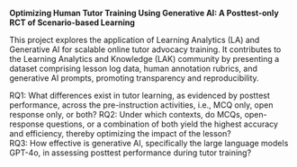 **Optimizing Human Tutor Training Using Generative AI: A Posttest-only RCT of Scenario-based Learning**

This project explores the application of Learning Analytics (LA) and Generative AI for scalable online tutor advocacy training. It contributes to the Learning Analytics and Knowledge (LAK) community by presenting a dataset comprising lesson log data, human annotation rubrics, and generative AI prompts, promoting transparency and reproducibility.

RQ1: What differences exist in tutor learning, as evidenced by posttest performance, across the pre-instruction activities, i.e., MCQ only, open response only, or both? 
RQ2: Under which contexts, do MCQs, open-response questions, or a combination of both yield the highest accuracy and efficiency, thereby optimizing the impact of the lesson?  
RQ3: How effective is generative AI, specifically the large language models GPT-4o, in assessing posttest performance during tutor training?  
